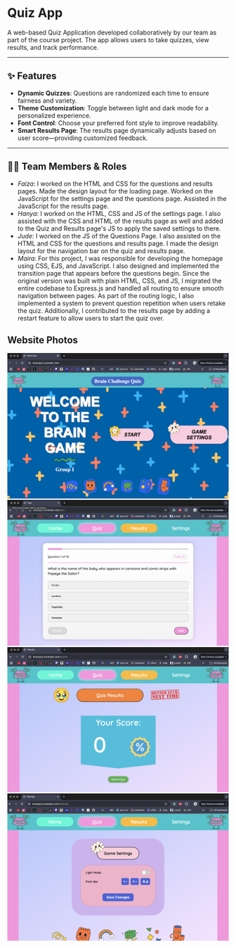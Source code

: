 # Quiz App

A web-based Quiz Application developed collaboratively by our team as part of the course project. The app allows users to take quizzes, view results, and track performance.

---

## ✨ Features

- **Dynamic Quizzes**: Questions are randomized each time to ensure fairness and variety.
- **Theme Customization**: Toggle between light and dark mode for a personalized experience.
- **Font Control**: Choose your preferred font style to improve readability.
- **Smart Results Page**: The results page dynamically adjusts based on user score—providing customized feedback.

---

## 👩‍💻 Team Members & Roles

- *Faiza*: I worked on the HTML and CSS for the questions and results pages. Made the design layout for the loading page. Worked on the JavaScript for the settings page and the questions page. Assisted in the JavaScript for the results page. 
- *Hanya*: I worked on the HTML, CSS and JS of the settings page. I also assisted with the CSS and HTML of the results page as well and added to the Quiz and Results page's JS to apply the saved settings to there. 
- *Jude*: I worked on the JS of the Questions Page. I also assisted on the HTML and CSS for the questions and results page. I made the design layout for the navigation bar on the quiz and results page.
- *Maira*: For this project, I was responsible for developing the homepage using CSS, EJS, and JavaScript. I also designed and implemented the transition page that appears before the questions begin. Since the original version was built with plain HTML, CSS, and JS, I migrated the entire codebase to Express.js and handled all routing to ensure smooth navigation between pages. As part of the routing logic, I also implemented a system to prevent question repetition when users retake the quiz. Additionally, I contributed to the results page by adding a restart feature to allow users to start the quiz over.

## Website Photos
![Alt text](website_photos/homepage.webp)
![Alt text](website_photos/quiz.webp)
![Alt text](website_photos/results.webp)
![Alt text](website_photos/settings.webp)
